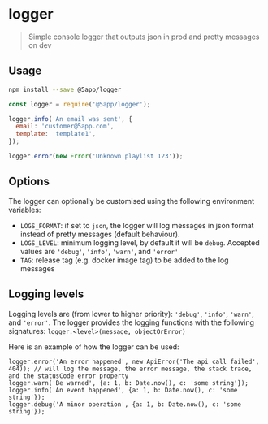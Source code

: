 # logger

> Simple console logger that outputs json in prod and pretty messages on dev

## Usage
```sh
npm install --save @5app/logger
```

```javascript
const logger = require('@5app/logger');

logger.info('An email was sent', {
  email: 'customer@5app.com',
  template: 'template1',
});

logger.error(new Error('Unknown playlist 123'));
```

## Options

The logger can optionally be customised using the following environment variables:

- `LOGS_FORMAT`: if set to `json`, the logger will log messages in json format instead of pretty messages (default behaviour).
- `LOGS_LEVEL`: minimum logging level, by default it will be `debug`. Accepted values are `'debug'`, `'info'`, `'warn'`, and `'error'`
- `TAG`: release tag (e.g. docker image tag) to be added to the log messages

## Logging levels

Logging levels are (from lower to higher priority): `'debug'`, `'info'`, `'warn'`, and `'error'`.
The logger provides the logging functions with the following signatures: `logger.<level>(message, objectOrError)`

Here is an example of how the logger can be used:
```
logger.error('An error happened', new ApiError('The api call failed', 404)); // will log the message, the error message, the stack trace, and the statusCode error property
logger.warn('Be warned', {a: 1, b: Date.now(), c: 'some string'});
logger.info('An event happened', {a: 1, b: Date.now(), c: 'some string'});
logger.debug('A minor operation', {a: 1, b: Date.now(), c: 'some string'});
```
